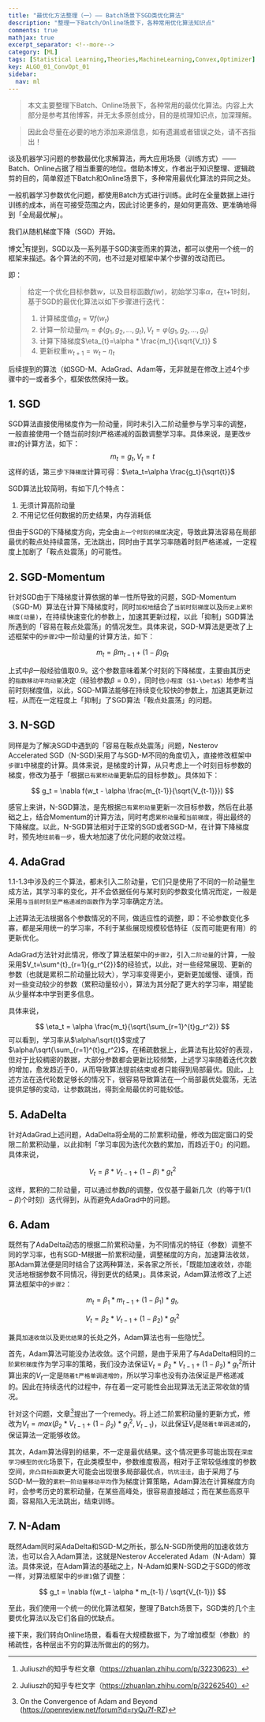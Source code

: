 ```yaml
---
title: "最优化方法整理（一）—— Batch场景下SGD类优化算法"
description: "整理一下Batch/Online场景下，各种常用优化算法知识点"
comments: true
mathjax: true
excerpt_separator: <!--more-->
category: [ML]
tags: [Statistical Learning,Theories,MachineLearning,Convex,Optimizer]
key: ALGO_01_ConvOpt_01
sidebar:
  nav: ml
---
```


> 本文主要整理下Batch、Online场景下，各种常用的最优化算法。内容上大部分是参考其他博客，并无太多原创成分，目的是梳理知识点，加深理解。

> 因此会尽量在必要的地方添加来源信息，如有遗漏或者错误之处，请不吝指出！

<!--more-->

谈及机器学习问题的参数最优化求解算法，两大应用场景（训练方式）——Batch、Online占据了相当重要的地位。借助本博文，作者出于知识整理、逻辑疏剪的目的，简单叙述下Batch和Online场景下，多种常用最优化算法的异同之处。

一般机器学习参数优化问题，都使用Batch方式进行训练。此时在全量数据上进行训练的成本，尚在可接受范围之内，因此讨论更多的，是如何更高效、更准确地得到「全局最优解」。

我们从随机梯度下降（SGD）开始。

博文[^1]有提到，SGD以及一系列基于SGD演变而来的算法，都可以使用一个统一的框架来描述。各个算法的不同，也不过是对框架中某个步骤的改动而已。

即：

> 给定一个优化目标参数$w$，以及目标函数$f(w)$，初始学习率$\alpha$，在t+1时刻，基于SGD的最优化算法以如下步骤进行迭代：
> 1. 计算梯度值$g_t=\nabla f(w_t)$
> 2. 计算一阶动量$m_t=\phi(g_1,g_2,...,g_{t}), V_t=\varphi(g_1,g_2,...,g_{t})$
> 3. 计算下降梯度$\eta_{t}=\alpha * \frac{m_t}{\sqrt{V_t}} $
> 4. 更新权重$w_{t+1} = w_{t} - \eta_t$

后续提到的算法（如SGD-M、AdaGrad、Adam等，无非就是在修改上述4个步骤中的一或者多个，框架依然保持一致。

## 1. SGD

SGD算法直接使用梯度作为一阶动量，同时未引入二阶动量参与学习率的调整，一般直接使用一个随当前时刻$t$严格递减的函数调整学习率。具体来说，是更改`步骤2`的计算方法，如下：
$$
m_t = g_t,V_t=t
$$
这样的话，第三步`下降梯度`计算可得：$\eta_t=\alpha \frac{g_t}{\sqrt{t}}$

SGD算法比较简明，有如下几个特点：
1. 无须计算高阶动量
2. 不用记忆任何数据的历史结果，内存消耗低

但由于SGD的下降梯度方向，完全由`上一个时刻的梯度`决定，导致此算法容易在局部最优的鞍点处持续震荡，无法跳出，同时由于其学习率随着时刻严格递减，一定程度上加剧了「鞍点处震荡」的可能性。

## 2. SGD-Momentum

针对SGD由于下降梯度计算依据的单一性所导致的问题，SGD-Momentum（SGD-M）算法在计算下降梯度时，同时`加权地`结合了`当前时刻梯度`以及`历史上累积梯度(动量)`，在持续快速变化的参数上，加速其更新过程，以此「抑制」SGD算法所遇到的「容易在鞍点处震荡」的情况发生。具体来说，SGD-M算法是更改了上述框架中的`步骤2`中一阶动量的计算方法，如下：

$$
m_t=\beta m_{t-1} + (1-\beta)g_{t}
$$

上式中$\beta$一般经验值取0.9。这个参数意味着某个时刻的下降梯度，主要由其历史的`指数移动平均动量`决定（经验参数$\beta=0.9$），同时也`小程度（$1-\beta$）`地参考当前时刻梯度值，以此，SGD-M算法能够在持续变化较快的参数上，加速其更新过程，从而在一定程度上「抑制」了SGD算法「鞍点处震荡」的问题。

## 3. N-SGD

同样是为了解决SGD中遇到的「容易在鞍点处震荡」问题，Nesterov Accelerated SGD（N-SGD)采用了与SGD-M不同的角度切入，直接修改框架中`步骤1`中梯度的计算。具体来说，是梯度的计算，从只考虑上一个时刻目标参数的梯度，修改为基于「根据`已有累积动量`更新后的目标参数」。具体如下：

$$
g_t = \nabla f(w_t - \alpha \frac{m_{t-1}}{\sqrt{V_{t-1}}})
$$

感官上来讲，N-SGD算法，是先根据`已有累积动量`更新一次目标参数，然后在此基础之上，结合Momentum的计算方法，同时考虑`累积动量`和`当前梯度`，得出最终的下降梯度。以此，N-SGD算法相对于正常的SGD或者SGD-M，在计算下降梯度时，预先地`往前看一步`，极大地加速了优化问题的收敛过程。

## 4. AdaGrad

1.1-1.3中涉及的三个算法，都未引入二阶动量，它们只是使用了不同的一阶动量生成方法，其学习率的变化，并不会依据任何与某时刻的参数变化情况而定，一般是采用`与当前时刻呈严格递减的函数`作为学习率确定方法。

上述算法无法根据各个参数情况的不同，做适应性的调整，即：不论参数变化多寡，都是采用统一的学习率，不利于某些展现规模较低特征（反而可能更有用）的更新优化。

AdaGrad方法针对此情况，修改了算法框架中的`步骤2`，引入`二阶动量`的计算，一般采用$V_t=\sum^{t}_{r=1}{g_r^{2}}$的经验式，以此，对一些经常展现、更新的参数（也就是累积二阶动量比较大），学习率变得更小，更新更加缓慢、谨慎，而对一些变动较少的参数（累积动量较小），算法为其分配了更大的学习率，期望能从少量样本中学到更多信息。

具体来说，

$$
\eta_t = \alpha \frac{m_t}{\sqrt{\sum_{r=1}^{t}g_r^2}}
$$
可以看到，学习率从$\alpha/\sqrt{t}$变成了$\alpha/\sqrt{\sum_{r=1}^{t}g_r^2}$，在稀疏数据上，此算法有比较好的表现，但对于比较稠密的数据，大部分参数都会更新比较频繁，上述学习率随着迭代次数的增加，愈发趋近于0，从而导致算法提前结束或者只能得到局部最优。因此，上述方法在迭代轮数足够长的情况下，很容易导致算法在一个局部最优处震荡，无法提供足够的变动，让参数跳出，得到全局最优的可能较低。

## 5. AdaDelta

针对AdaGrad上述问题，AdaDelta将全局的二阶累积动量，修改为固定窗口的受限二阶累积动量，以此抑制「学习率因为迭代次数的累加，而趋近于0」的问题。具体来说，

$$
V_t = \beta * V_{t-1} + (1-\beta) * g_t^2
$$

这样，累积的二阶动量，可以通过参数$\beta$的调整，仅仅基于最新几次（约等于$1/(1-\beta)$个时刻）迭代得到，从而避免AdaGrad中的问题。

## 6. Adam

既然有了AdaDelta动态的根据二阶累积动量，为不同情况的特征（参数）调整不同的学习率，也有SGD-M根据一阶累积动量，调整梯度的方向，加速算法收敛，那Adam算法便是同时结合了这两种算法，采各家之所长，「既能加速收敛，亦能灵活地根据参数不同情况，得到更优的结果」。具体来说，Adam算法修改了上述算法框架中的`步骤2`：

$$
m_t = \beta_1*m_{t-1} + (1-\beta_1)*g_t,
$$

$$
V_t = \beta_2*V_{t-1} + (1-\beta_2)*g_t^2
$$

兼具`加速收敛`以及`更优结果`的长处之外，Adam算法也有一些隐忧[^2]。

首先，Adam算法可能没办法收敛。这个问题，是由于采用了与AdaDelta相同的`二阶累积梯度`作为学习率的策略，我们没办法保证$V_{t} = \beta_{2} * V_{t-1} + (1-\beta_{2})*g_{t}^{2}$所计算出来的$V_{t}$一定是`随着t严格单调递增的`，所以学习率也没有办法保证是严格递减的。因此在持续迭代的过程中，存在着一定可能性会出现算法无法正常收敛的情况。

针对这个问题，文章[^3]提出了一个remedy。将上述二阶累积动量的更新方式，修改为$V_t = max(\beta_2*V_{t-1} + (1-\beta _2)*g_{t}^{2}, V_{t-1})$，以此保证$V_t$是`随着t单调递减`的，保证算法一定能够收敛。

其次，Adam算法得到的结果，不一定是最优结果。这个情况更多可能出现在`深度学习模型的优化`场景下，在此类模型中，参数维度极高，相对于正常较低维度的参数空间，`非凸目标函数`更大可能会出现很多局部最优点，`坑坑洼洼`，由于采用了与SGD-M一致的`累积一阶动量移动平均`作为梯度计算策略，Adam算法在计算梯度方向时，会参考历史的累积动量，在某些高峰处，很容易直接越过；而在某些高原平面，容易陷入无法跳出，结束训练。

## 7. N-Adam

既然Adam同时采AdaDelta和SGD-M之所长，那么N-SGD所使用的加速收敛方法，也可以合入Adam算法，这就是Nesterov Accelerated Adam（N-Adam）算法。具体来说，在Adam算法的基础之上，N-Adam如果N-SGD之于SGD的修改一样，对算法框架中的`步骤1`做了调整：

$$
g_t = \nabla f(w_t - \alpha * m_{t-1} / \sqrt{V_{t-1}})
$$


至此，我们使用一个统一的优化算法框架，整理了Batch场景下，SGD类的几个主要优化算法以及它们各自的优缺点。

接下来，我们转向Online场景，看看在大规模数据下，为了增加模型（参数）的稀疏性，各种层出不穷的算法所做出的的努力。


[^1]:Juliuszh的知乎专栏文章（https://zhuanlan.zhihu.com/p/32230623）
[^2]:Juliuszh的知乎专栏文字（https://zhuanlan.zhihu.com/p/32262540）
[^3]:On the Convergence of Adam and Beyond (https://openreview.net/forum?id=ryQu7f-RZ)